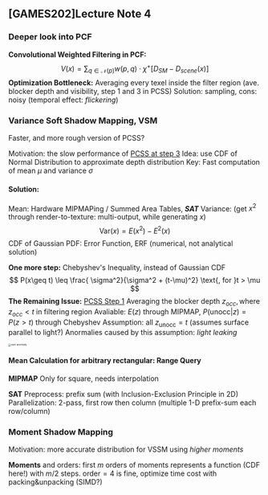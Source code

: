 ## [GAMES202]Lecture Note 4
### Deeper look into PCF

**Convolutional Weighted Filtering in PCF:**
$$
V(x) = \sum_{q\in \mathcal{N}(p)} w(p,q)\cdot \chi^+[D_{SM}-D_{scene}(x)]
$$
**Optimization Bottleneck:**
Averaging every texel inside the filter region (ave. blocker depth and visibility, step 1 and 3 in PCSS)
Solution: sampling, cons: noisy (temporal effect: *flickering*)

### Variance Soft Shadow Mapping, VSM

Faster, and more rough version of PCSS?

Motivation: the slow performance of <u>PCSS at step 3</u>
Idea: use CDF of  Normal Distribution to approximate depth distribution
Key: Fast computation of mean $\mu$ and variance $\sigma$

#### **Solution:** 
Mean: Hardware MIPMAPing / Summed Area Tables, ***SAT***
Variance: (get $x^2$ through render-to-texture: multi-output, while generating $x$)
$$
\text{Var}(x) = E(x^2) - E^2(x)
$$
CDF of Gaussian PDF: Error Function, ERF (numerical, not analytical solution)

**One more step:** 
Chebyshev's Inequality, instead of Gaussian CDF
$$
P(x\geq t) \leq \frac{ \sigma^2}{\sigma^2 + (t-\mu)^2} \text{, for }t > \mu
$$
**The Remaining Issue:** <u>PCSS Step 1</u>
Averaging the blocker depth $z_{occ}, \text{where } z_{occ}<t$ in filtering region
Avaliable: $E(z)$ through MIPMAP, $P(\text{unocc}|z)=P(z>t)$ through Chebyshev
Assumption: all $z_\text{unocc}=t$ (assumes surface parallel to light?)
Anormalies caused by this assumption:  *light leaking*

<img src="https://cutesail.com/wp-content/uploads/2021/03/vsm-anormaly.png" alt="vsm-anormaly" style="zoom:33%;" />

#### Mean Calculation for arbitrary rectangular: Range Query

**MIPMAP**
Only for square, needs interpolation

**SAT**
Preprocess: prefix sum (with Inclusion-Exclusion Principle in 2D)
Parallelization: 2-pass, first row then column (multiple 1-D prefix-sum each row/column)

### Moment Shadow Mapping

Motivation: more accurate distribution for VSSM using *higher moments*

**Moments** and orders:
first $m$ orders of moments represents a function (CDF here!) with $m/2$ steps.
 $\text{order} = 4$ is fine, optimize time cost with packing&unpacking (SIMD?)